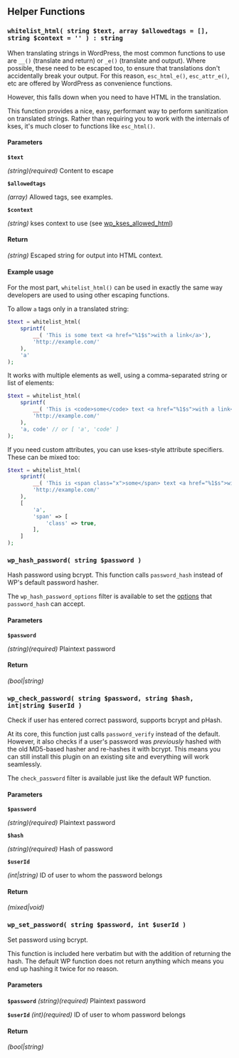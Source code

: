 ## Helper Functions

### `whitelist_html( string $text, array $allowedtags = [], string $context = '' ) : string`

When translating strings in WordPress, the most common functions to use are `__()` (translate and return) or `_e()` (translate and output). Where possible, these need to be escaped too, to ensure that translations don't accidentally break your output. For this reason, `esc_html_e()`, `esc_attr_e()`, etc are offered by WordPress as convenience functions.

However, this falls down when you need to have HTML in the translation.

This function provides a nice, easy, performant way to perform sanitization on translated strings. Rather than requiring you to work with the internals of kses, it's much closer to functions like `esc_html()`.

#### Parameters

**`$text`**

_(string)(required)_ Content to escape

**`$allowedtags`**

_(array)_ Allowed tags, see examples.

**`$context`**

_(string)_ kses context to use (see [wp_kses_allowed_html](http://developer.wordpress.org/reference/functions/wp_kses_allowed_html/))

#### Return
_(string)_ Escaped string for output into HTML context.

#### Example usage

For the most part, `whitelist_html()` can be used in exactly the same way developers are used to using other escaping functions.

To allow `a` tags only in a translated string:

```php
$text = whitelist_html(
	sprintf(
		__( 'This is some text <a href="%1$s">with a link</a>'),
		'http://example.com/'
	),
	'a'
);
```
It works with multiple elements as well, using a comma-separated string or list of elements:

```php
$text = whitelist_html(
	sprintf(
		__( 'This is <code>some</code> text <a href="%1$s">with a link</a>'),
		'http://example.com/'
	),
	'a, code' // or [ 'a', 'code' ]
);
```
If you need custom attributes, you can use kses-style attribute specifiers.
These can be mixed too:

```php
$text = whitelist_html(
	sprintf(
		__( 'This is <span class="x">some</span> text <a href="%1$s">with a link</a>'),
		'http://example.com/'
	),
	[
		'a',
		'span' => [
			'class' => true,
		],
	]
);
```

### `wp_hash_password( string $password )`

Hash password using bcrypt. This function calls `password_hash` instead of WP's default password hasher.

The `wp_hash_password_options` filter is available to set the [options](http://php.net/manual/en/function.password-hash.php) that `password_hash` can accept.

#### Parameters

**`$password`**

_(string)(required)_ Plaintext password

#### Return
_(bool|string)_

### `wp_check_password( string $password, string $hash, int|string $userId )`

Check if user has entered correct password, supports bcrypt and pHash.

At its core, this function just calls `password_verify` instead of the default.
However, it also checks if a user's password was *previously* hashed with the old MD5-based hasher and re-hashes it with bcrypt. This means you can still install this plugin on an existing site and everything will work seamlessly.

The `check_password` filter is available just like the default WP function.

#### Parameters

**`$password`**

_(string)(required)_ Plaintext password

**`$hash`**

_(string)(required)_ Hash of password

**`$userId`**

_(int|string)_ ID of user to whom the password belongs

#### Return
_(mixed|void)_

### `wp_set_password( string $password, int $userId )`

Set password using bcrypt.

This function is included here verbatim but with the addition of returning the hash. The default WP function does not return anything which means you end up hashing it twice for no reason.

#### Parameters

**`$password`**
_(string)(required)_ Plaintext password

**`$userId`**
_(int)(required)_ ID of user to whom password belongs

#### Return
_(bool|string)_